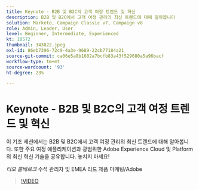 ```yaml
---
title: Keynote - B2B 및 B2C의 고객 여정 트렌드 및 혁신
description: B2B 및 B2C에서 고객 여정 관리의 최신 트렌드에 대해 알아봅니다
solution: Marketo, Campaign Classic v7, Campaign v8
role: Admin, Leader, User
level: Beginner, Intermediate, Experienced
kt: 10572
thumbnail: 343822.jpeg
exl-id: 86eb7396-72c9-4a3e-9689-22cb77184a21
source-git-commit: ca06e5a8b1602a7bcfb83a43f529680a5a96bacf
workflow-type: tm+mt
source-wordcount: '93'
ht-degree: 23%

---
```


# Keynote - B2B 및 B2C의 고객 여정 트렌드 및 혁신

이 기조 세션에서는 B2B 및 B2C에서 고객 여정 관리의 최신 트렌드에 대해 알아봅니다. 또한 주요 여정 애플리케이션과 광범위한 Adobe Experience Cloud 및 Platform의 최신 혁신 기술을 공유합니다. 놓치지 마세요!

*티모 콜베르크* 수석 관리자 및 EMEA 리드 제품 마케팅/Adobe

>[!VIDEO](https://video.tv.adobe.com/v/343822/?quality=12&learn=on)
